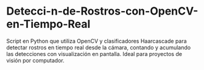 # Detecci-n-de-Rostros-con-OpenCV-en-Tiempo-Real
Script en Python que utiliza OpenCV y clasificadores Haarcascade para detectar rostros en tiempo real desde la cámara, contando y acumulando las detecciones con visualización en pantalla. Ideal para proyectos de visión por computador.
